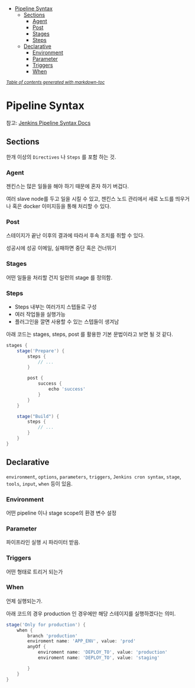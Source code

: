 - [Pipeline Syntax](#pipeline-syntax)
    * [Sections](#sections)
        + [Agent](#agent)
        + [Post](#post)
        + [Stages](#stages)
        + [Steps](#steps)
    * [Declarative](#declarative)
        + [Environment](#environment)
        + [Parameter](#parameter)
        + [Triggers](#triggers)
        + [When](#when)

<small><i><a href='http://ecotrust-canada.github.io/markdown-toc/'>Table of contents generated with markdown-toc</a></i></small>

# Pipeline Syntax

참고: [Jenkins Pipeline Syntax Docs](https://www.jenkins.io/doc/book/pipeline/syntax/#declarative-pipeline)

## Sections

한개 이상의 `Directives` 나 `Steps` 를 포함 하는 것.

### Agent

젠킨스는 많은 일들을 해야 하기 때문에 혼자 하기 버겁다.

여러 slave node를 두고 일을 시킬 수 있고,
젠킨스 노드 관리에서 새로 노드를 띄우거나 혹은 docker 이미지등을 통해 처리할 수 있다.

### Post

스테이지가 끝난 이후의 결과에 따라서 후속 조치를 취할 수 있다.

성공시에 성공 이메일, 실패하면 중단 혹은 건너뛰기

### Stages

어떤 일들을 처리할 건지 일련의 stage 를 정의함.

### Steps

- Steps 내부는 여러가지 스텝들로 구성
- 여러 작업들을 실행가능
- 플러그인을 깔면 사용할 수 있는 스텝들이 생겨남

아래 코드는 stages, steps, post 를 활용한 기본 문법이라고 보면 될 것 같다.

```groovy
stages {
    stage('Prepare') {
        steps {
            // ...
        }

        post {
            success {
                echo 'success'
            }
        }
    }

    stage("Build") {
        steps {
            // ...
        }
    }
}
```

## Declarative

`environment`, `options`, `parameters`, `triggers`, `Jenkins cron syntax`,
`stage`, `tools`, `input`, `when` 등이 있음.

### Environment

어떤 pipeline 이나 stage scope의 환경 변수 설정

### Parameter

파이프라인 실행 시 파라미터 받음.

### Triggers

어떤 형태로 트리거 되는가

### When

언제 실행되는가.

아래 코드의 경우 production 인 경우에만 해당 스테이지를 실행하겠다는 의미.

```groovy
stage('Only for production') {
    when {
        branch 'production'
        enviroment name: 'APP_ENV', value: 'prod'
        anyOf {
            enviroment name: 'DEPLOY_TO', value: 'production'
            enviroment name: 'DEPLOY_TO', value: 'staging'

        }
    }
}
```
